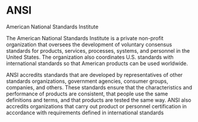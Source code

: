 # ANSI


American National Standards Institute

The American National Standards Institute is a private non-profit
organization that oversees the development of voluntary consensus
standards for products, services, processes, systems, and personnel in
the United States. The organization also coordinates U.S. standards with
international standards so that American products can be used worldwide.

ANSI accredits standards that are developed by representatives of other
standards organizations, government agencies, consumer groups,
companies, and others. These standards ensure that the characteristics
and performance of products are consistent, that people use the same
definitions and terms, and that products are tested the same way. ANSI
also accredits organizations that carry out product or personnel
certification in accordance with requirements defined in international
standards

